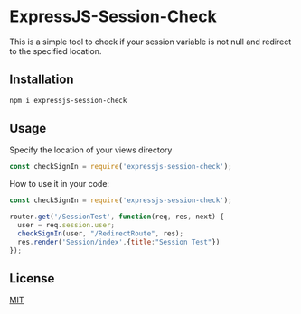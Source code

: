 # ExpressJS-Session-Check
This is a simple tool to check if your session variable is not null and redirect to the specified location.

## Installation
```bash
npm i expressjs-session-check
```

## Usage
Specify the location of your views directory
```javascript
const checkSignIn = require('expressjs-session-check');
```

How to use it in your code:
```javascript
const checkSignIn = require('expressjs-session-check');

router.get('/SessionTest', function(req, res, next) {
  user = req.session.user;
  checkSignIn(user, "/RedirectRoute", res);
  res.render('Session/index',{title:"Session Test"})
});
```


## License

  [MIT](LICENSE)
  



